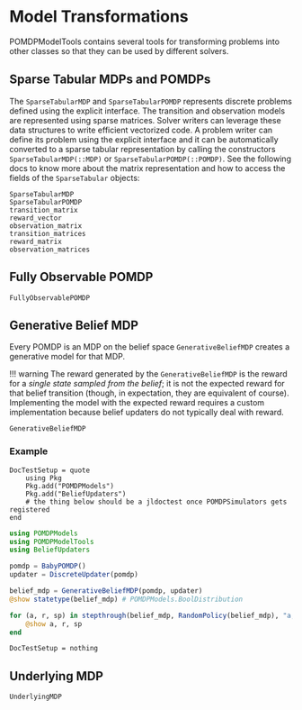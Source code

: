 # Model Transformations

POMDPModelTools contains several tools for transforming problems into other classes so that they can be used by different solvers.

## Sparse Tabular MDPs and POMDPs

The `SparseTabularMDP` and `SparseTabularPOMDP` represents discrete problems defined using the explicit interface. The transition and observation models are represented using sparse matrices. Solver writers can leverage these data structures to write efficient vectorized code. A problem writer can define its problem using the explicit interface and it can be automatically converted to a sparse tabular representation by calling the constructors `SparseTabularMDP(::MDP)` or `SparseTabularPOMDP(::POMDP)`. See the following docs to know more about the matrix representation and how to access the fields of the `SparseTabular` objects:

```@docs
SparseTabularMDP
SparseTabularPOMDP
transition_matrix
reward_vector
observation_matrix
transition_matrices
reward_matrix
observation_matrices
```

## Fully Observable POMDP

```@docs
FullyObservablePOMDP
```

## Generative Belief MDP

Every POMDP is an MDP on the belief space `GenerativeBeliefMDP` creates a generative model for that MDP.

!!! warning
    The reward generated by the `GenerativeBeliefMDP` is the reward for a *single state sampled from the belief*; it is not the   expected reward for that belief transition (though, in expectation, they are equivalent of course). Implementing the model with the expected reward requires a custom implementation because belief updaters do not typically deal with reward.

```@docs
GenerativeBeliefMDP
```

### Example

```@meta
DocTestSetup = quote
    using Pkg
    Pkg.add("POMDPModels")
    Pkg.add("BeliefUpdaters")
    # the thing below should be a jldoctest once POMDPSimulators gets registered
end
```

```julia
using POMDPModels
using POMDPModelTools
using BeliefUpdaters

pomdp = BabyPOMDP()
updater = DiscreteUpdater(pomdp)

belief_mdp = GenerativeBeliefMDP(pomdp, updater)
@show statetype(belief_mdp) # POMDPModels.BoolDistribution

for (a, r, sp) in stepthrough(belief_mdp, RandomPolicy(belief_mdp), "a,r,sp", max_steps=5)
    @show a, r, sp
end
```

```@meta
DocTestSetup = nothing
```

## Underlying MDP

```@docs
UnderlyingMDP
```
